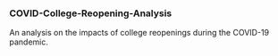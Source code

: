 ### COVID-College-Reopening-Analysis
An analysis on the impacts of college reopenings during the COVID-19 pandemic.
